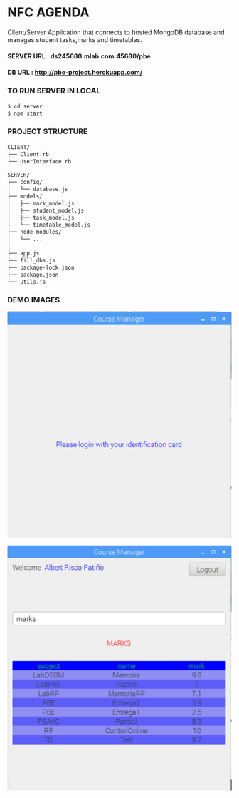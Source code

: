 # NFC AGENDA

Client/Server Application that connects to hosted MongoDB database and manages student tasks,marks and timetables.

#### SERVER URL : ds245680.mlab.com:45680/pbe
#### DB URL : http://pbe-project.herokuapp.com/

### TO RUN SERVER IN LOCAL 
```
$ cd server
$ npm start
```

### PROJECT STRUCTURE

```
CLIENT/
├── Client.rb
└── UserInterface.rb
```
```
SERVER/
├── config/
│   └── database.js
├── models/
│   ├── mark_model.js
│   ├── student_model.js
│   ├── task_model.js
│   └── timetable_model.js
├── node_modules/
│   └── ...
│   
├── app.js 
├── fill_dbs.js
├── package-lock.json
├── package.json
└── utils.js
```

### DEMO IMAGES

![ScreenShot](login.png)

![ScreenShot](table.png)
